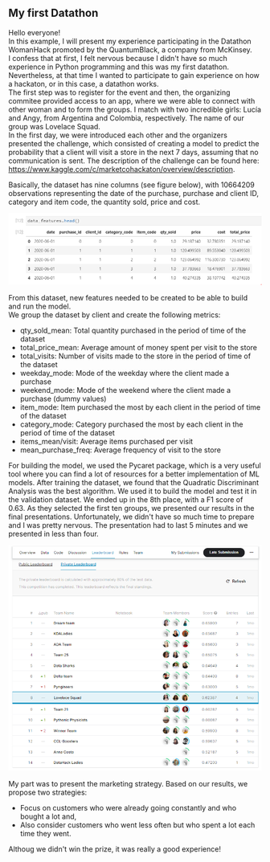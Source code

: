 ## My first Datathon
Hello everyone!  
In this example, I will present my experience participating in the Datathon WomanHack promoted by the QuantumBlack, a company from McKinsey.  
I confess that at first, I felt nervous because I didn't have so much experience in Python programming and this was my first datathon. Nevertheless, at that time I wanted to participate to gain experience on how a hackaton, or in this case, a datathon works.  
The first step was to register for the event and then, the organizing commitee provided access to an app, where we were able to connect with other woman and to form the groups. I match with two incredible girls: Lucía and Angy, from Argentina and Colombia, respectively. The name of our group was Lovelace Squad.   
In the first day, we were introduced each other and the organizers presented the challenge, which consisted of creating a model to predict the probability that a client will visit a store in the next 7 days, assuming that no communication is sent. The description of the challenge can be found here: https://www.kaggle.com/c/marketcohackaton/overview/description.  

Basically, the dataset has nine columns (see figure below), with 10664209 observations representing the date of the purchase, purchase and client ID, category and item code, the quantity sold, price and cost.  

<img src="https://github.com/neli12/screenshots-figures/blob/main/head_data.PNG" width="700" />  

From this dataset, new features needed to be created to be able to build and run the model.  
We group the dataset by client and create the following metrics:

- qty_sold_mean: Total quantity purchased in the period of time of the dataset
- total_price_mean: Average amount of money spent per visit to the store
- total_visits: Number of visits made to the store in the period of time of the dataset
- weekday_mode: Mode of the weekday where the client made a purchase
- weekend_mode: Mode of the weekend where the client made a purchase (dummy values)
- item_mode: Item purchased the most by each client in the period of time of the dataset
- category_mode: Category purchased the most by each client in the period of time of the dataset
- items_mean/visit: Average items purchased per visit
- mean_purchase_freq: Average frequency of visit to the store  

For building the model, we used the Pycaret package, which is a very useful tool where you can find a lot of resources for a better implementation of ML models. After training the dataset, we found that the Quadratic Discriminant Analysis was the best algorithm. We used it to build the model and test it in the validation dataset. 
We ended up in the 8th place, with a F1 score of 0.63. As they selected the first ten groups, we presented our results in the final presentations. Unfortunately, we didn't have so much time to prepare and I was pretty nervous. The presentation had to last 5 minutes and we presented in less than four.

<img src="https://github.com/neli12/screenshots-figures/blob/main/datathon_results.PNG" width="700" />

My part was to present the marketing strategy. Based on our results, we propose two strategies:
- Focus on customers who were already going constantly and who bought a lot and,
- Also consider customers who went less often but who spent a lot each time they went.  

Althoug we didn't win the prize, it was really a good experience! 
